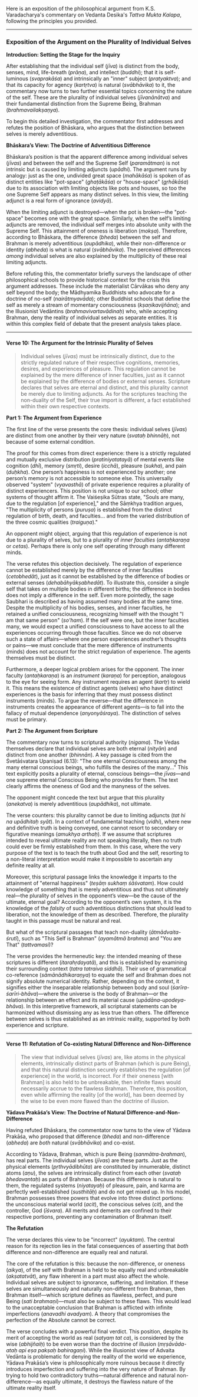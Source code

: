 Here is an exposition of the philosophical argument from K.S. Varadacharya's commentary on Vedanta Desika's *Tattva Mukta Kalapa*, following the principles you provided.

***

### Exposition of the Argument on the Plurality of Individual Selves

**Introduction: Setting the Stage for the Inquiry**

After establishing that the individual self (*jīva*) is distinct from the body, senses, mind, life-breath (*prāṇa*), and intellect (*buddhi*); that it is self-luminous (*svaprakāśa*) and intrinsically an "inner" subject (*pratyaktva*); and that its capacity for agency (*kartṛtva*) is natural (*svābhāvika*) to it, the commentary now turns to two further essential topics concerning the nature of the self. These are the plurality of individual selves (*jīvanānātva*) and their fundamental distinction from the Supreme Being, Brahman (*brahmavailakṣaṇya*).

To begin this detailed investigation, the commentator first addresses and refutes the position of Bhāskara, who argues that the distinction between selves is merely adventitious.

**Bhāskara’s View: The Doctrine of Adventitious Difference**

Bhāskara’s position is that the apparent difference among individual selves (*jīvas*) and between the self and the Supreme Self (*paramātman*) is not intrinsic but is caused by limiting adjuncts (*upādhi*). The argument runs by analogy: just as the one, undivided great space (*mahākāśa*) is spoken of as distinct entities like "pot-space" (*ghaṭākāśa*) or "house-space" (*gṛhākāśa*) due to its association with limiting objects like pots and houses, so too the one Supreme Self appears as many distinct selves. In this view, the limiting adjunct is a real form of ignorance (*avidyā*).

When the limiting adjunct is destroyed—when the pot is broken—the "pot-space" becomes one with the great space. Similarly, when the self’s limiting adjuncts are removed, the individual self merges into absolute unity with the Supreme Self. This attainment of oneness is liberation (*mokṣa*). Therefore, according to Bhāskara, the difference (*bheda*) between the self and Brahman is merely adventitious (*aupādhika*), while their non-difference or identity (*abheda*) is what is natural (*svābhāvika*). The perceived differences *among* individual selves are also explained by the multiplicity of these real limiting adjuncts.

Before refuting this, the commentator briefly surveys the landscape of other philosophical schools to provide historical context for the crisis this argument addresses. These include the materialist Cārvākas who deny any self beyond the body; the Mādhyamika Buddhists who advocate for a doctrine of no-self (*nairātmyavāda*); other Buddhist schools that define the self as merely a stream of momentary consciousness (*kṣaṇikavijñāna*); and the Illusionist Vedāntins (*brahmavivartavādinaḥ*) who, while accepting Brahman, deny the reality of individual selves as separate entities. It is within this complex field of debate that the present analysis takes place.

***

#### **Verse 10: The Argument for the Intrinsic Plurality of Selves**

> Individual selves (*jīvas*) must be intrinsically distinct, due to the strictly regulated nature of their respective cognitions, memories, desires, and experiences of pleasure. This regulation cannot be explained by the mere difference of inner faculties, just as it cannot be explained by the difference of bodies or external senses. Scripture declares that selves are eternal and distinct, and this plurality cannot be merely due to limiting adjuncts. As for the scriptures teaching the non-duality of the Self, their true import is different, a fact established within their own respective contexts.

**Part 1: The Argument from Experience**

The first line of the verse presents the core thesis: individual selves (*jīvas*) are distinct from one another by their very nature (*svataḥ bhinnāḥ*), not because of some external condition.

The proof for this comes from direct experience: there is a strictly regulated and mutually exclusive distribution (*pratiniyatatayā*) of mental events like cognition (*dhī*), memory (*smṛti*), desire (*icchā*), pleasure (*sukha*), and pain (*duḥkha*). One person’s happiness is not experienced by another; one person’s memory is not accessible to someone else. This universally observed "system" (*vyavasthā*) of private experience requires a plurality of distinct experiencers. This position is not unique to our school; other systems of thought affirm it. The Vaiśeṣika Sūtras state, "Souls are many, due to the regulation [of experience]," and the Sāṃkhya tradition argues, "The multiplicity of persons (*puruṣa*) is established from the distinct regulation of birth, death, and faculties... and from the varied distribution of the three cosmic qualities (*traiguṇa*)."

An opponent might object, arguing that this regulation of experience is not due to a plurality of selves, but to a plurality of *inner faculties* (*antaḥkaraṇa* or *cetas*). Perhaps there is only one self operating through many different minds.

The verse refutes this objection decisively. The regulation of experience cannot be established merely by the difference of inner faculties (*cetobhedāt*), just as it cannot be established by the difference of bodies or external senses (*dehabāhyākṣabhedāt*). To illustrate this, consider a single self that takes on multiple bodies in different births; the difference in bodies does not imply a difference in the self. Even more pointedly, the sage Saubhari is described as having assumed many bodies at the same time. Despite the multiplicity of his bodies, senses, and inner faculties, he retained a unified consciousness, recognizing himself with the thought "I am that same person" (*so'ham*). If the self were one, but the inner faculties many, we would expect a unified consciousness to have access to all the experiences occurring through those faculties. Since we do not observe such a state of affairs—where one person experiences another’s thoughts or pains—we must conclude that the mere difference of instruments (minds) does not account for the strict regulation of experience. The agents themselves must be distinct.

Furthermore, a deeper logical problem arises for the opponent. The inner faculty (*antaḥkaraṇa*) is an *instrument* (*karaṇa*) for perception, analogous to the eye for seeing form. Any instrument requires an agent (*kartṛ*) to wield it. This means the existence of distinct agents (selves) who have distinct experiences is the basis for inferring that they must possess distinct instruments (minds). To argue the reverse—that the difference in instruments creates the appearance of different agents—is to fall into the fallacy of mutual dependence (*anyonyāśraya*). The distinction of selves must be primary.

**Part 2: The Argument from Scripture**

The commentary now turns to scriptural authority (*nigama*). The Vedas themselves declare that individual selves are both eternal (*nityān*) and distinct from one another (*bhinnān*). A key passage is cited from the Śvetāśvatara Upaniṣad (6.13): "The one eternal Consciousness among the many eternal conscious beings, who fulfills the desires of the many..." This text explicitly posits a plurality of eternal, conscious beings—the *jīvas*—and one supreme eternal Conscious Being who provides for them. The text clearly affirms the oneness of God and the manyness of the selves.

The opponent might concede the text but argue that this plurality (*anekatva*) is merely adventitious (*aupādhika*), not ultimate.

The verse counters: this plurality cannot be due to limiting adjuncts (*tat hi na upādhitaḥ syāt*). In a context of fundamental teaching (*vidhi*), where new and definitive truth is being conveyed, one cannot resort to secondary or figurative meanings (*amukhya arthaḥ*). If we assume that scriptures intended to reveal ultimate reality are not speaking literally, then no truth could ever be firmly established from them. In this case, where the very purpose of the text is to teach the truth about God and the self, resorting to a non-literal interpretation would make it impossible to ascertain any definite reality at all.

Moreover, this scriptural passage links the knowledge it imparts to the attainment of "eternal happiness" (*teṣāṃ sukhaṃ śāśvatam*). How could knowledge of something that is merely adventitious and thus not ultimately real—the plurality of selves in the opponent’s view—be the cause of the ultimate, eternal goal? According to the opponent’s own system, it is the knowledge of the *falsity* of such adventitious distinctions that should lead to liberation, not the knowledge of them as described. Therefore, the plurality taught in this passage must be natural and real.

But what of the scriptural passages that teach non-duality (*ātmādvaita-śrutī*), such as "This Self is Brahman" (*ayamātmā brahma*) and "You are That" (*tattvamasi*)?

The verse provides the hermeneutic key: the intended meaning of these scriptures is different (*itarahṛdayatā*), and this is established by examining their surrounding context (*tatra tatraiva siddhā*). Their use of grammatical co-reference (*sāmānādhikaraṇya*) to equate the self and Brahman does not signify absolute numerical identity. Rather, depending on the context, it signifies either the inseparable relationship between body and soul (*śarīra-śarīri-bhāva*)—where the universe is the body of Brahman—or the relationship between an effect and its material cause (*upādāna-upodeya-bhāva*). In this interpretive framework, all scriptural statements can be harmonized without dismissing any as less true than others. The difference between selves is thus established as an intrinsic reality, supported by both experience and scripture.

***

#### **Verse 11: Refutation of Co-existing Natural Difference and Non-Difference**

> The view that individual selves (*jīvas*) are, like atoms in the physical elements, intrinsically distinct parts of Brahman (which is pure Being), and that this natural distinction securely establishes the regulation [of experience] in the world, is incorrect. For if their oneness [with Brahman] is also held to be unbreakable, then infinite flaws would necessarily accrue to the flawless Brahman. Therefore, this position, even while affirming the reality [of the world], has been deemed by the wise to be even more flawed than the doctrine of illusion.

**Yādava Prakāśa’s View: The Doctrine of Natural Difference-and-Non-Difference**

Having refuted Bhāskara, the commentator now turns to the view of Yādava Prakāśa, who proposed that difference (*bheda*) and non-difference (*abheda*) are *both* natural (*svābhāvika*) and co-exist.

According to Yādava, Brahman, which is pure Being (*sanmātra-brahman*), has real parts. The individual selves (*jīvas*) are these parts. Just as the physical elements (*pṛthvyādibhūta*) are constituted by innumerable, distinct atoms (*aṇu*), the selves are intrinsically distinct from each other (*svataḥ bhedavantaḥ*) as parts of Brahman. Because this difference is natural to them, the regulated systems (*niyatayaḥ*) of pleasure, pain, and karma are perfectly well-established (*susthitāḥ*) and do not get mixed up. In his model, Brahman possesses three powers that evolve into three distinct portions: the unconscious material world (*acit*), the conscious selves (*cit*), and the controller, God (*īśvara*). All merits and demerits are confined to their respective portions, preventing any contamination of Brahman itself.

**The Refutation**

The verse declares this view to be "incorrect" (*ayuktam*). The central reason for its rejection lies in the fatal consequences of asserting that *both* difference and non-difference are equally real and natural.

The core of the refutation is this: because the non-difference, or oneness (*aikya*), of the self with Brahman is held to be equally real and unbreakable (*akṣatatvāt*), any flaw inherent in a part must also affect the whole. Individual selves are subject to ignorance, suffering, and limitation. If these selves are simultaneously and naturally non-different from Brahman, then Brahman itself—which scripture defines as flawless, perfect, and pure Being (*sati brahmaṇi*)—must also be subject to these flaws. This would lead to the unacceptable conclusion that Brahman is afflicted with infinite imperfections (*anavadhi avadyam*). A theory that compromises the perfection of the Absolute cannot be correct.

The verse concludes with a powerful final verdict. This position, despite its merit of accepting the world as real (*satyaṃ tat ca*), is considered by the wise (*abhijñaiḥ*) to be even worse than the doctrine of illusion (*mṛṣāvāda-ataḥ api eṣa pakṣaḥ bahiragaṇi*). While the illusionist view of Advaita Vedānta is problematic for denying the reality of the world we experience, Yādava Prakāśa’s view is philosophically more ruinous because it directly introduces imperfection and suffering into the very nature of Brahman. By trying to hold two contradictory truths—natural difference and natural non-difference—as equally ultimate, it destroys the flawless nature of the ultimate reality itself.